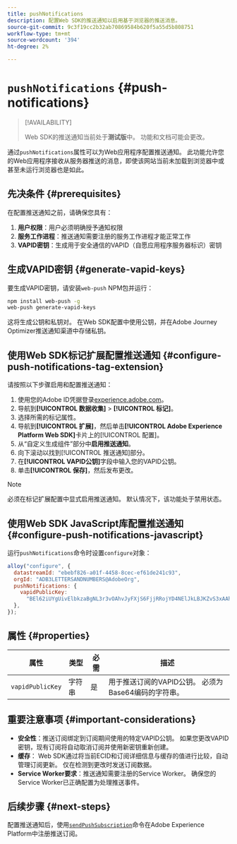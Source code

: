 ```yaml
---
title: pushNotifications
description: 配置Web SDK的推送通知以启用基于浏览器的推送消息。
source-git-commit: 9c3f19cc2b32ab70869584b620f5a55d5b808751
workflow-type: tm+mt
source-wordcount: '394'
ht-degree: 2%

---
```



# `pushNotifications` {#push-notifications}

>[!AVAILABILITY]
>
> Web SDK的推送通知当前处于&#x200B;**测试版**&#x200B;中。 功能和文档可能会更改。

通过`pushNotifications`属性可以为Web应用程序配置推送通知。 此功能允许您的Web应用程序接收从服务器推送的消息，即使该网站当前未加载到浏览器中或甚至未运行浏览器也是如此。

## 先决条件 {#prerequisites}

在配置推送通知之前，请确保您具有：

1. **用户权限**：用户必须明确授予通知权限
2. **服务工作进程**：推送通知需要注册的服务工作进程才能正常工作
3. **VAPID密钥**：生成用于安全通信的VAPID（自愿应用程序服务器标识）密钥

## 生成VAPID密钥 {#generate-vapid-keys}

要生成VAPID密钥，请安装`web-push` NPM包并运行：

```bash
npm install web-push -g
web-push generate-vapid-keys
```

这将生成公钥和私钥对。 在Web SDK配置中使用公钥，并在Adobe Journey Optimizer推送通知渠道中存储私钥。

## 使用Web SDK标记扩展配置推送通知 {#configure-push-notifications-tag-extension}

请按照以下步骤启用和配置推送通知：

1. 使用您的Adobe ID凭据登录[experience.adobe.com](https://experience.adobe.com)。
1. 导航到&#x200B;**[!UICONTROL 数据收集]** > **[!UICONTROL 标记]**。
1. 选择所需的标记属性。
1. 导航到&#x200B;**[!UICONTROL 扩展]**，然后单击&#x200B;**[!UICONTROL Adobe Experience Platform Web SDK]**&#x200B;卡片上的[!UICONTROL 配置]。
1. 从“自定义生成组件”部分中&#x200B;**启用推送通知**。
1. 向下滚动以找到[!UICONTROL 推送通知]部分。
1. 在&#x200B;**[!UICONTROL VAPID公钥]**&#x200B;字段中输入您的VAPID公钥。
1. 单击&#x200B;**[!UICONTROL 保存]**，然后发布更改。

>[!NOTE]
>
> 必须在标记扩展配置中显式启用推送通知。 默认情况下，该功能处于禁用状态。

## 使用Web SDK JavaScript库配置推送通知 {#configure-push-notifications-javascript}

运行`pushNotifications`命令时设置`configure`对象：

```js
alloy("configure", {
  datastreamId: "ebebf826-a01f-4458-8cec-ef61de241c93",
  orgId: "ADB3LETTERSANDNUMBERS@AdobeOrg",
  pushNotifications: {
    vapidPublicKey:
      "BEl62iUYgUivElbkzaBgNL3r3vOAhvJyFXjS6FjjRRojYD4NElJkLBJKZvS3xAAh4_gE3WnMaZNu_KGP4jAQlJz",
  },
});
```

## 属性 {#properties}

| 属性 | 类型 | 必需 | 描述 |
| ------ | ------ | -------- | ----- |
| `vapidPublicKey` | 字符串 | 是 | 用于推送订阅的VAPID公钥。 必须为Base64编码的字符串。 |

## 重要注意事项 {#important-considerations}

- **安全性**：推送订阅绑定到订阅期间使用的特定VAPID公钥。 如果您更改VAPID密钥，现有订阅将自动取消订阅并使用新密钥重新创建。
- **缓存**： Web SDK通过将当前ECID和订阅详细信息与缓存的值进行比较，自动管理订阅更新。 仅在检测到更改时发送订阅数据。
- **Service Worker要求**：推送通知需要注册的Service Worker。 确保您的Service Worker已正确配置为处理推送事件。

## 后续步骤 {#next-steps}

配置推送通知后，使用[`sendPushSubscription`](../sendPushSubscription.md)命令在Adobe Experience Platform中注册推送订阅。
